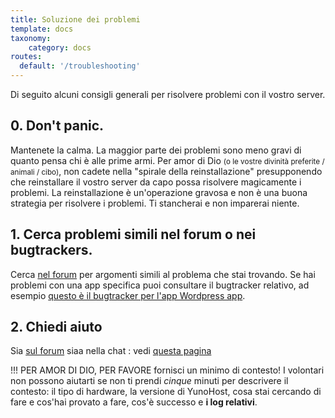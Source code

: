```yaml
---
title: Soluzione dei problemi
template: docs
taxonomy:
    category: docs
routes:
  default: '/troubleshooting'
---
```


Di seguito alcuni consigli generali per risolvere problemi con il vostro server.

## 0. Don't panic.

Mantenete la calma. La maggior parte dei problemi sono meno gravi di quanto pensa chi è alle prime armi. Per amor di Dio <small>(o le vostre divinità preferite / animali / cibo)</small>, non cadete nella "spirale della reinstallazione" presupponendo che reinstallare il vostro server da capo possa risolvere magicamente i problemi. La reinstallazione è un'operazione gravosa e non è una buona strategia per risolvere i problemi. Ti stancherai e non imparerai niente.

## 1. Cerca problemi simili nel forum o nei bugtrackers.

Cerca [nel forum](https://forum.yunohost.org) per argomenti simili al problema che stai trovando. Se hai problemi con una app specifica puoi consultare il bugtracker relativo, ad esempio [questo è il bugtracker per l'app Wordpress app](https://github.com/YunoHost-Apps/wordpress_ynh/issues).

## 2. Chiedi aiuto

Sia [sul forum](https://forum.yunohost.org) siaa nella chat : vedi [questa pagina](/help)

!!! PER AMOR DI DIO, PER FAVORE fornisci un minimo di contesto! I volontari non possono aiutarti se non ti prendi *cinque* minuti per descrivere il contesto: il tipo di hardware, la versione di YunoHost, cosa stai cercando di fare e cos'hai provato a fare, cos'è successo e **i log relativi**.


